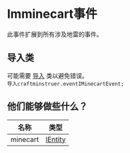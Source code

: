 # Imminecart事件

此事件扩展到所有涉及地雷的事件。

## 导入类
可能需要 [导入](/AdvancedFunctions/Import/) 类以避免错误。  
`导入craftminstruer.eventIMinecartEvent;`

## 他们能够做些什么？

| 名称       | 类型                                    |
| -------- | ------------------------------------- |
| minecart | [IEntity](/Vanilla/Entities/IEntity/) |
